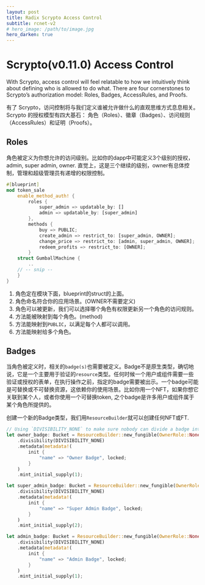 ```yaml
---
layout: post
title: Radix Scrypto Access Control
subtitle: rcnet-v2 
# hero_image: /path/to/image.jpg
hero_darken: true
---
```

Scrypto(v0.11.0) Access Control
================================

With Scrypto, access control will feel relatable to how we intuitively think about defining who is allowed to do what. There are four cornerstones to Scrypto’s authorization model: Roles, Badges, AccessRules, and Proofs.

有了 Scrypto，访问控制将与我们定义谁被允许做什么的直观思维方式息息相关。Scrypto 的授权模型有四大基石： 角色（Roles）、徽章（Badges）、访问规则（AccessRules）和证明（Proofs）。

## Roles
角色被定义为你想允许的访问级别。比如你的dapp中可能定义3个级别的授权，admin, super admin, owner. 直觉上，这是三个继续的级别，owner有总体控制，管理和超级管理员有递增的权限控制。

``` rust
#[blueprint]
mod token_sale
    enable_method_auth! {
        roles {
            super_admin => updatable_by: []
            admin => updatable_by: [super_admin]
        },
        methods {
            buy => PUBLIC;
            create_admin => restrict_to: [super_admin, OWNER];
            change_price => restrict_to: [admin, super_admin, OWNER];
            redeem_profits => restrict_to: [OWNER];
        }
    struct GumballMachine {
        ..
    // -- snip --
    }
}
```
1. 角色定在模块下面，blueprint的struct的上面。
2. 角色命名符合你的应用场景。(OWNER不需要定义)
3. 角色可以被更新，我们可以选择哪个角色有权限更新另一个角色的访问规则。
4. 方法能被映射到每个角色。(method)
5. 方法能映射到`PUBLIC`，以满足每个人都可以调用。
6. 方法能映射给多个角色。

## Badges
当角色被定义时，相关的`badge(s)`也需要被定义。Badge不是原生类型，确切地说，它是一个主要用于验证的`resource`类型。任何时候一个用户或组件需要一些验证或授权的表单，在执行操作之前，指定的badge需要被出示。一个badge可能是可替换或不可替换资源，这依赖你的使用场景。比如你用一个NFT，如果你想它关联到某个人，或者你使用一个可替换token, 之个badge是许多用户或组件属于某个角色所提供的。

创建一个新的Badge类型，我们用`ResourceBuilder`就可以创建任何NFT或FT.

``` rust
// Using `DIVISIBILITY_NONE` to make sure nobody can divide a badge into multiple parts.
let owner_badge: Bucket = ResourceBuilder::new_fungible(OwnerRole::None)
    .divisibility(DIVISIBILITY_NONE)
    .metadata(metadata!(
        init {
            "name" => "Owner Badge", locked;
        }
    )
    .mint_initial_supply(1);

let super_admin_badge: Bucket = ResourceBuilder::new_fungible(OwnerRole::None)
    .divisibility(DIVISIBILITY_NONE)
    .metadata(metadata!(
        init {
            "name" => "Super Admin Badge", locked;
        }
    )
    .mint_initial_supply(2);

let admin_badge: Bucket = ResourceBuilder::new_fungible(OwnerRole::None)
    .divisibility(DIVISIBILITY_NONE)
    .metadata(metadata!(
        init {
            "name" => "Admin Badge", locked;
        }
    )
    .mint_initial_supply(1);
```




